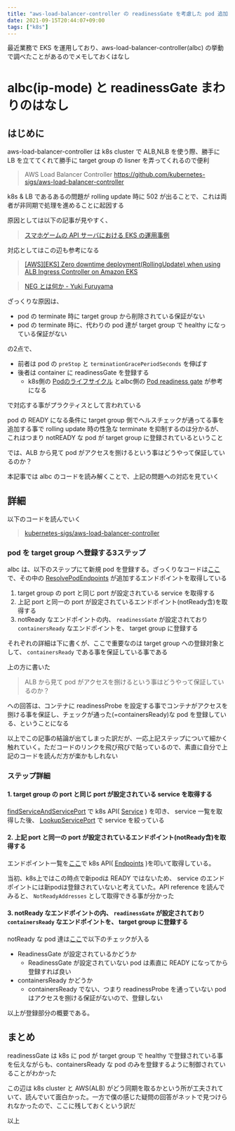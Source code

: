 ```yaml
---
title: "aws-load-balancer-controller の readinessGate を考慮した pod 追加の挙動"
date: 2021-09-15T20:44:07+09:00
tags: ["k8s"]
---
```


最近業務で EKS を運用しており、aws-load-balancer-controller(albc) の挙動で調べたことがあるのでメモしておくはなし

# albc(ip-mode) と readinessGate まわりのはなし

## はじめに
aws-load-balancer-controller は k8s cluster で ALB,NLB を使う際、勝手に LB を立ててくれて勝手に target group の lisner を弄ってくれるので便利
> AWS Load Balancer Controller
> https://github.com/kubernetes-sigs/aws-load-balancer-controller

k8s & LB であるあるの問題が rolling update 時に 502 が出ることで、これは両者が非同期で処理を進めることに起因する

原因としては以下の記事が見やすく、
> [スマホゲームの API サーバにおける EKS の運用事例]()

対応としてはこの辺も参考になる
> [[AWS][EKS] Zero downtime deployment(RollingUpdate) when using ALB Ingress Controller on Amazon EKS](https://easoncao.com/zero-downtime-deployment-when-using-alb-ingress-controller-on-amazon-eks-and-prevent-502-error/)


> [NEG とは何か - Yuki Furuyama](https://medium.com/google-cloud-jp/neg-%E3%81%A8%E3%81%AF%E4%BD%95%E3%81%8B-cc1e2bbc979e)

ざっくりな原因は、
- pod の terminate 時に target group から削除されている保証がない
- pod の terminate 時に、代わりの pod 達が target group で healthy になっている保証がない

の2点で、

- 前者は pod の `preStop` と `terminationGracePeriodSeconds` を伸ばす
- 後者は container に readinessGate を登録する
  - k8s側の [Podのライフサイクル](https://kubernetes.io/ja/docs/concepts/workloads/pods/pod-lifecycle/) とalbc側の [Pod readiness gate](https://kubernetes-sigs.github.io/aws-load-balancer-controller/v2.1/deploy/pod_readiness_gate/) が参考になる

で対応する事がプラクティスとして言われている

pod の READY になる条件に target group 側でヘルスチェックが通ってる事を追加する事で rolling update 時の性急な terminate を抑制するのは分かるが、これはつまり notREADY な pod が target group に登録されているということ

では、ALB から見て pod がアクセスを捌けるという事はどうやって保証しているのか？

本記事では albc のコードを読み解くことで、上記の問題への対応を見ていく

## 詳細
以下のコードを読んでいく
> [kubernetes-sigs/aws-load-balancer-controller](https://github.com/kubernetes-sigs/aws-load-balancer-controller)

### pod を target group へ登録する3ステップ
albc は、以下のステップにて新規 pod を登録する。ざっくりなコードは[ここ](https://github.com/kubernetes-sigs/aws-load-balancer-controller/blob/da8951f80521651e0a1ffe1361c011d6baad7706/pkg/targetgroupbinding/resource_manager.go#L92-L144)で、その中の [ResolvePodEndpoints](https://github.com/kubernetes-sigs/aws-load-balancer-controller/blob/da8951f80521651e0a1ffe1361c011d6baad7706/pkg/backend/endpoint_resolver.go#L53-L122) が追加するエンドポイントを取得している

1. target group の port と同じ port が設定されている service を取得する
2. 上記 port と同一の port が設定されているエンドポイント(notReady含)を取得する
3. notReady なエンドポイントの内、 `readinessGate` が設定されており `containersReady` なエンドポイントを、 target group に登録する

それぞれの詳細は下に書くが、ここで重要なのは target group への登録対象として、 `containersReady` である事を保証している事である

上の方に書いた
> ALB から見て pod がアクセスを捌けるという事はどうやって保証しているのか？

への回答は、コンテナに readinessProbe を設定する事でコンテナがアクセスを捌ける事を保証し、チェックが通った(=containersReady)な pod を登録している、ということになる

以上でこの記事の結論が出てしまった訳だが、一応上記ステップについて細かく触れていく。ただコードのリンクを飛び飛びで貼っているので、素直に自分で上記のコードを読んだ方が楽かもしれない
### ステップ詳細
#### 1. target group の port と同じ port が設定されている service を取得する
[findServiceAndServicePort](https://github.com/kubernetes-sigs/aws-load-balancer-controller/blob/da8951f80521651e0a1ffe1361c011d6baad7706/pkg/backend/endpoint_resolver.go#L157-L171) で k8s API( [Service](https://kubernetes.io/docs/reference/kubernetes-api/service-resources/service-v1/) ) を叩き、 service 一覧を取得した後、 [LookupServicePort](https://github.com/kubernetes-sigs/aws-load-balancer-controller/blob/da8951f80521651e0a1ffe1361c011d6baad7706/pkg/k8s/service_utils.go#L10-L26) で service を絞っている

#### 2. 上記 port と同一の port が設定されているエンドポイント(notReady含)を取得する
エンドポイント一覧を[ここ](https://github.com/kubernetes-sigs/aws-load-balancer-controller/blob/da8951f80521651e0a1ffe1361c011d6baad7706/pkg/backend/endpoint_resolver.go#L63-L70)で k8s API( [Endpoints](https://kubernetes.io/docs/reference/kubernetes-api/service-resources/endpoints-v1/) )を叩いて取得している。

当初、k8s上ではこの時点で新podは READY ではないため、 service のエンドポイントには新podは登録されていないと考えていた。API reference を読んでみると、 `NotReadyAddresses` として取得できる事が分かった

#### 3. notReady なエンドポイントの内、 `readinessGate` が設定されており `containersReady` なエンドポイントを、 target group に登録する
notReady な pod 達は[ここ](https://github.com/kubernetes-sigs/aws-load-balancer-controller/blob/da8951f80521651e0a1ffe1361c011d6baad7706/pkg/backend/endpoint_resolver.go#L95-L117)で以下のチェックが入る

- ReadinessGate が設定されているかどうか
    - ReadinessGate が設定されていない pod は素直に READY になってから登録すれば良い
- containersReady かどうか
    - containersReady でない、つまり readinessProbe を通っていない pod はアクセスを捌ける保証がないので、登録しない

以上が登録部分の概要である。

## まとめ
readinessGate は k8s に pod が target group で healthy で登録されている事を伝えながらも、containersReady な pod のみを登録するように制御されていることがわかった

この辺は k8s cluster と AWS(ALB) がどう同期を取るかという所が工夫されていて、読んでいて面白かった。一方で僕の感じた疑問の回答がネットで見つけられなかったので、ここに残しておくという訳だ

以上